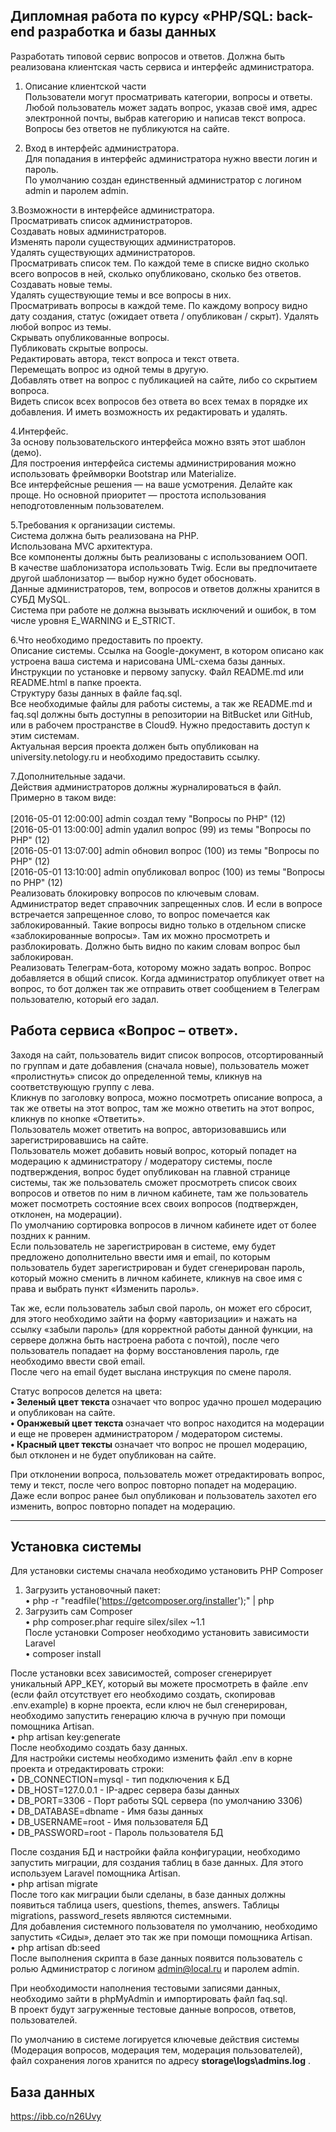 
## Дипломная работа по курсу «PHP/SQL: back-end разработка и базы данных

Разработать типовой сервис вопросов и ответов. Должна быть реализована клиентская часть сервиса и интерфейс администратора.<br>

1. Описание клиентской части<br>
Пользователи могут просматривать категории, вопросы и ответы.<br>
Любой пользователь может задать вопрос, указав своё имя, адрес электронной почты, выбрав категорию и написав текст вопроса.<br>
Вопросы без ответов не публикуются на сайте.<br>

2. Вход в интерфейс администратора.<br>
Для попадания в интерфейс администратора нужно ввести логин и пароль.<br>
По умолчанию создан единственный администратор с логином admin и паролем admin.<br>

3.Возможности в интерфейсе администратора.<br>
Просматривать список администраторов.<br>
Создавать новых администраторов.<br>
Изменять пароли существующих администраторов.<br>
Удалять существующих администраторов.<br>
Просматривать список тем. По каждой теме в списке видно сколько всего вопросов в ней, сколько опубликовано, сколько без ответов.<br>
Создавать новые темы.<br>
Удалять существующие темы и все вопросы в них.<br>
Просматривать вопросы в каждой теме. По каждому вопросу видно дату создания, статус (ожидает ответа / опубликован / скрыт).
Удалять любой вопрос из темы.<br>
Скрывать опубликованные вопросы.<br>
Публиковать скрытые вопросы.<br>
Редактировать автора, текст вопроса и текст ответа.<br>
Перемещать вопрос из одной темы в другую.<br>
Добавлять ответ на вопрос с публикацией на сайте, либо со скрытием вопроса.<br>
Видеть список всех вопросов без ответа во всех темах в порядке их добавления. И иметь возможность их редактировать и удалять.<br>

4.Интерфейс.<br>
За основу пользовательского интерфейса можно взять этот шаблон (демо).<br>
Для построения интерфейса системы администрирования можно использовать фреймворки Bootstrap или Materialize.<br>
Все интерфейсные решения — на ваше усмотрения. Делайте как проще. Но основной приоритет — простота использования неподготовленным пользователем.<br>

5.Требования к организации системы.<br>
Система должна быть реализована на PHP.<br>
Использована MVC архитектура.<br>
Все компоненты должны быть реализованы с использованием ООП.<br>
В качестве шаблонизатора использовать Twig. Если вы предпочитаете другой шаблонизатор — выбор нужно будет обосновать.<br>
Данные администраторов, тем, вопросов и ответов должны хранится в СУБД MySQL.<br>
Система при работе не должна вызывать исключений и ошибок, в том числе уровня E_WARNING и E_STRICT.<br>

6.Что необходимо предоставить по проекту.<br>
Описание системы. Ссылка на Google-документ, в котором описано как устроена ваша система и нарисована UML-схема базы данных.<br>
Инструкции по установке и первому запуску. Файл README.md или README.html в папке проекта.<br>
Структуру базы данных в файле faq.sql.<br>
Все необходимые файлы для работы системы, а так же README.md и faq.sql должны быть доступны в репозитории на BitBucket или GitHub, или в рабочем пространстве в Cloud9. Нужно предоставить доступ к этим системам.<br>
Актуальная версия проекта должен быть опубликован на university.netology.ru и необходимо предоставить ссылку.<br>

7.Дополнительные задачи.<br>
Действия администраторов должны журналироваться в файл. Примерно в таком виде:<br><br>
[2016-05-01 12:00:00] admin создал тему "Вопросы по PHP" (12)<br>
[2016-05-01 13:00:00] admin удалил вопрос (99) из темы "Вопросы по PHP" (12)<br>
[2016-05-01 13:07:00] admin обновил вопрос (100) из темы "Вопросы по PHP" (12)<br>
[2016-05-01 13:10:00] admin опубликовал вопрос (100) из темы "Вопросы по PHP" (12)<br>
Реализовать блокировку вопросов по ключевым словам. Администратор ведет справочник запрещенных слов. И если в вопросе встречается запрещенное слово, то вопрос помечается как заблокированный. Такие вопросы видно только в отдельном списке «заблокированные вопросы». Там их можно просмотреть и разблокировать. Должно быть видно по каким словам вопрос был заблокирован.<br>
Реализовать Телеграм-бота, которому можно задать вопрос. Вопрос добавляется в общий список. Когда администратор опубликует ответ на вопрос, то бот должен так же отправить ответ сообщением в Телеграм пользователю, который его задал.<br>

## Работа сервиса «Вопрос – ответ».
Заходя на сайт, пользователь видит список вопросов, отсортированный по группам и дате добавления (сначала новые), пользователь может «пролистнуть» список до определенной темы, кликнув на соответствующую группу с лева.<br>
Кликнув по заголовку вопроса, можно посмотреть описание вопроса, а так же ответы на этот вопрос, там же можно ответить на этот вопрос, кликнув по кнопке «Ответить».<br>
Пользователь может ответить на вопрос, авторизовавшись или зарегистрировавшись на сайте.<br>
Пользователь может добавить новый вопрос, который попадет на модерацию к администратору / модератору системы, после подтверждения, вопрос будет опубликован на главной странице системы, так же пользователь сможет просмотреть список своих вопросов и ответов по ним в личном кабинете, там же пользователь может посмотреть состояние всех своих вопросов (подтвержден, отклонен, на модерации).<br>
По умолчанию сортировка вопросов в личном кабинете идет от более поздних к ранним.<br>
Если пользователь не зарегистрирован в системе, ему будет предложено дополнительно ввести имя и email, по которым пользователь будет зарегистрирован и будет сгенерирован пароль, который можно сменить в личном кабинете, кликнув на свое имя с права и выбрать пункт «Изменить пароль».

Так же, если пользователь забыл свой пароль, он может его сбросит, для этого необходимо зайти на форму «авторизации» и нажать на ссылку «забыли пароль» (для корректной работы данной функции, на сервере должна быть настроена работа с почтой), после чего пользователь попадает на форму восстановления пароль, где необходимо ввести свой email. <br>
После чего на email будет выслана инструкция по смене пароля.


Статус вопросов делется на цвета:<br>
<strong>• Зеленый цвет текста </strong> означает что вопрос удачно прошел модерацию и опубликован на сайте.<br>
<strong>• Оранжевый цвет текста </strong> означает что вопрос находится на модерации и еще не проверен администратором / модератором системы.<br>
<strong>• Красный цвет тексты </strong> означает что вопрос не прошел модерацию, был отклонен и не будет опубликован на сайте.<br>

При отклонении вопроса, пользователь может отредактировать вопрос, тему и текст, после чего вопрос повторно попадет на модерацию.<br>
Даже если вопрос ранее был опубликован и пользователь захотел его изменить, вопрос повторно попадет на модерацию.


----------


## Установка системы
Для установки системы сначала необходимо установить PHP Composer<br>
1)	Загрузить установочный пакет:<br>
•	php -r "readfile('https://getcomposer.org/installer');" | php
2)	Загрузить сам Composer<br>
•	php composer.phar require silex/silex ~1.1<br>
После установки Composer необходимо установить зависимости Laravel<br>
•	composer install

После установки всех зависимостей, composer сгенерирует уникальный APP_KEY, который вы можете просмотреть в файле .env (если файл отсутствует его необходимо создать, скопировав .env.example) в корне проекта, если ключ не был сгенерирован, необходимо запустить генерацию ключа в ручную при помощи помощника Artisan.<br>
•	php artisan key:generate <br>
После необходимо создать базу данных. <br>
Для настройки системы необходимо изменить файл .env в корне проекта и отредактировать строки:<br>
•	DB_CONNECTION=mysql    -   тип подключения к БД<br>
•	DB_HOST=127.0.0.1   -   IP-адрес сервера базы данных<br>
•	DB_PORT=3306   -   Порт работы SQL сервера (по умолчанию 3306)<br>
•	DB_DATABASE=dbname    -   Имя базы данных<br>
•	DB_USERNAME=root   -   Имя пользователя БД<br>
•	DB_PASSWORD=root   -   Пароль пользователя БД<br>

После создания БД и настройки файла конфигурации, необходимо запустить миграции, для создания таблиц в базе данных. Для этого используем Laravel помощника Artisan.<br>
•	php artisan migrate <br>
После того как миграции были сделаны, в базе данных должны появиться таблица users, questions, themes, answers. Таблицы migrations, password_resets являются системными.<br>
Для добавления системного пользователя по умолчанию, необходимо запустить «Сиды», делает это так же при помощи помощника Artisan.<br>
•	php artisan db:seed <br>
После выполнения скрипта в базе данных появится пользователь с ролью Администратор с логином admin@local.ru и паролем admin.<br>

При необходимости наполнения тестовыми записями данных, необходимо зайти в phpMyAdmin и импортировать файл faq.sql.<br>
В проект будут загруженные тестовые данные вопросов, ответов, пользователей.

По умолчанию в системе логируется ключевые действия системы (Модерация вопросов, модерация тем, модерация пользователей), файл сохранения логов хранится по адресу <strong>storage\logs\admins.log</strong> .

## База данных
https://ibb.co/n26Uvy

